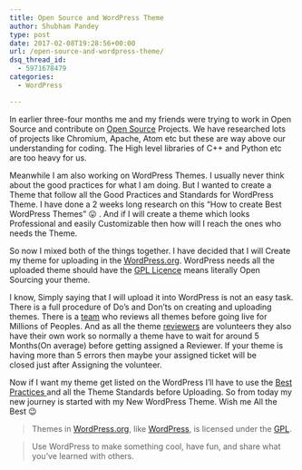 ```yaml
---
title: Open Source and WordPress Theme
author: Shubham Pandey
type: post
date: 2017-02-08T19:28:56+00:00
url: /open-source-and-wordpress-theme/
dsq_thread_id:
  - 5971678479
categories:
  - WordPress

---
```

In earlier three-four months me and my friends were trying to work in Open Source and contribute on <a href="https://opensource.org/" target="_blank">Open Source</a> Projects. We have researched lots of projects like Chromium, Apache, Atom etc but these are way above our understanding for coding. The High level libraries of C++ and Python etc are too heavy for us.

Meanwhile I am also working on WordPress Themes. I usually never think about the good practices for what I am doing. But I wanted to create a Theme that follow all the Good Practices and Standards for WordPress Theme. I have done a 2 weeks long research on this &#8220;How to create Best WordPress Themes&#8221; 😛 . And if I will create a theme which looks Professional and easily Customizable then how will I reach the ones who needs the Theme.

So now I mixed both of the things together. I have decided that I will Create my theme for uploading in the <a href="http://WordPress.org" target="_blank">WordPress.org</a>. WordPress needs all the uploaded theme should have the <a href="http://www.gnu.org/licenses/gpl-2.0.html" target="_blank">GPL Licence</a> means literally Open Sourcing your theme.

I know, Simply saying that I will upload it into WordPress is not an easy task. There is a full procedure of Do&#8217;s and Don&#8217;ts on creating and uploading themes. There is a <a href="https://make.wordpress.org/themes/handbook/about/members/" target="_blank">team</a> who reviews all themes before going live for Millions of Peoples. And as all the theme <a href="https://make.wordpress.org/themes/handbook/about/members/" target="_blank">reviewers</a> are volunteers they also have their own work so normally a theme have to wait for around 5 Months(On average) before getting assigned a Reviewer. If your theme is having more than 5 errors then maybe your assigned ticket will be closed just after Assigning the volunteer.

Now if I want my theme get listed on the WordPress I&#8217;ll have to use the <a href="https://vip.wordpress.com/documentation/best-practices/" target="_blank">Best Practices </a>and all the Theme Standards before Uploading. So from today my new journey is started with my New WordPress Theme. Wish me All the Best 😉

> Themes in <a href="http://wordpress.org" target="_blank">WordPress.org</a>, like <a href="http://wordpress.com" target="_blank">WordPress</a>, is licensed under the <a href="http://www.gnu.org/licenses/gpl-2.0.html" target="_blank">GPL</a>.
  
> Use WordPress to make something cool, have fun, and share what you&#8217;ve learned with others.